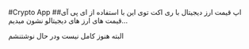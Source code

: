 #Crypto App
##اپ قیمت ارز دیجیتال با ری اکت
توی این با استفاده از ای پی آی قیمت های ارز های دیجیتالو نشون میدیم...

البته هنوز کامل نیست ودر حال نوشتنشم

